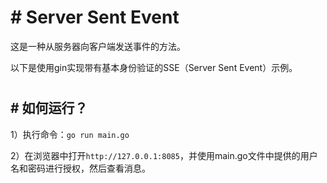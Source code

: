 # # Server Sent Event

这是一种从服务器向客户端发送事件的方法。

以下是使用gin实现带有基本身份验证的SSE（Server Sent Event）示例。

#
## # 如何运行？

1）执行命令：``go run main.go``

2）在浏览器中打开``http://127.0.0.1:8085``，并使用main.go文件中提供的用户名和密码进行授权，然后查看消息。
